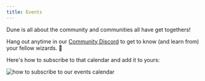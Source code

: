 ```yaml
---
title: Events
---
```


Dune is all about the community and communities all have get togethers!

Hang out anytime in our [Community Discord](https://discord.gg/BJBHFR6sdy) to get to know (and learn from) your fellow wizards. 🧙

Here's how to subscribe to that calendar and add it to yours:

![how to subscribe to our events calendar](images/subscribe-to-events-calendar.gif)
